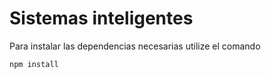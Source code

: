 # Sistemas inteligentes

Para instalar las dependencias necesarias utilize el comando

```javascript
npm install
```
